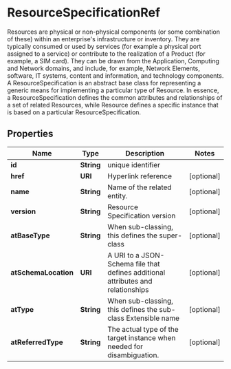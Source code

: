 

# ResourceSpecificationRef

Resources are physical or non-physical components (or some combination of these) within an enterprise's infrastructure or inventory. They are typically consumed or used by services (for example a physical port assigned to a service) or contribute to the realization of a Product (for example, a SIM card). They can be drawn from the Application, Computing and Network domains, and include, for example, Network Elements, software, IT systems, content and information, and technology components. A ResourceSpecification is an abstract base class for representing a generic means for implementing a particular type of Resource. In essence, a ResourceSpecification defines the common attributes and relationships of a set of related Resources, while Resource defines a specific instance that is based on a particular ResourceSpecification.
## Properties

Name | Type | Description | Notes
------------ | ------------- | ------------- | -------------
**id** | **String** | unique identifier | 
**href** | **URI** | Hyperlink reference |  [optional]
**name** | **String** | Name of the related entity. |  [optional]
**version** | **String** | Resource Specification version |  [optional]
**atBaseType** | **String** | When sub-classing, this defines the super-class |  [optional]
**atSchemaLocation** | **URI** | A URI to a JSON-Schema file that defines additional attributes and relationships |  [optional]
**atType** | **String** | When sub-classing, this defines the sub-class Extensible name |  [optional]
**atReferredType** | **String** | The actual type of the target instance when needed for disambiguation. |  [optional]



